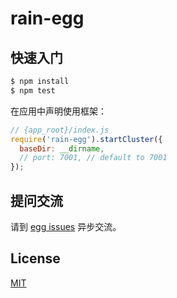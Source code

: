 # rain-egg



## 快速入门

```bash
$ npm install
$ npm test
```

在应用中声明使用框架：

```js
// {app_root}/index.js
require('rain-egg').startCluster({
  baseDir: __dirname,
  // port: 7001, // default to 7001
});

```

## 提问交流

请到 [egg issues](https://github.com/eggjs/egg/issues) 异步交流。

## License

[MIT](LICENSE)
